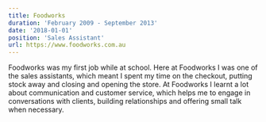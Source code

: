 ```yaml
---
title: Foodworks
duration: 'February 2009 - September 2013'
date: '2018-01-01'
position: 'Sales Assistant'
url: https://www.foodworks.com.au
---
```

Foodworks was my first job while at school. Here at Foodworks I was one of the sales assistants, which meant I spent my time on the checkout, putting stock away and closing and opening the store. At Foodworks I learnt a lot about communication and customer service, which helps me to engage in conversations with clients, building relationships and offering small talk when necessary.

